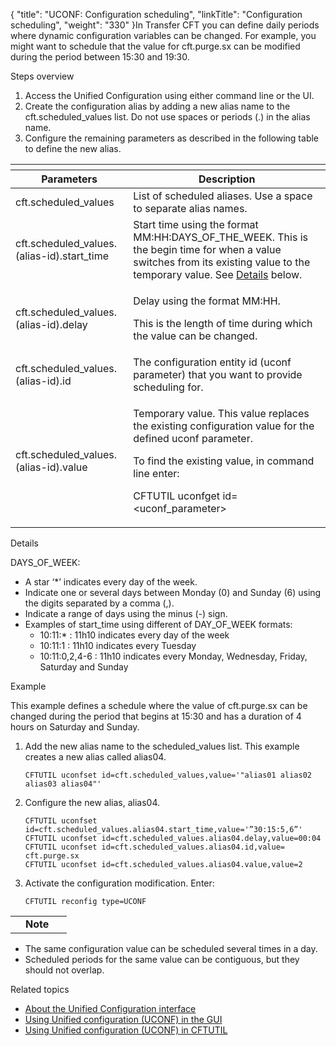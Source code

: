 {
    "title": "UCONF: Configuration scheduling",
    "linkTitle": "Configuration scheduling",
    "weight": "330"
}In <span class="mc-variable axway_variables.Component_Short_Name variable">Transfer CFT</span> you can define daily periods where dynamic configuration variables can be changed. For example, you might want to schedule that the value for cft.purge.sx can be modified during the period between 15:30 and 19:30.

Steps overview

1.  Access the Unified Configuration using either command line or the UI.
2.  Create the configuration alias by adding a new alias name to the <span class="code">cft.scheduled\_values</span> list. Do not use spaces or periods (.) in the alias name.
3.  Configure the remaining parameters as described in the following table to define the new alias.

<table>
   <th>
      <tr>
<th>Parameters         </th>
<th>Description         </th>
      </tr>
   </thead>
   <tbody>
      <tr>
         <td>cft.scheduled_values         </td>
         <td>List of scheduled aliases. Use a space to separate alias names.         </td>
      </tr>
      <tr>
         <td>cft.scheduled_values.(alias-id).start_time         </td>
         <td>Start time using the format MM:HH:DAYS_OF_THE_WEEK. This is the begin time for when a value switches from its existing value to the <span class="italic_in_para">temporary value</span>. See <a href="#Details,%20days">Details</a> below.         </td>
      </tr>
      <tr>
         <td>cft.scheduled_values.(alias-id).delay         </td>
         <td><p>Delay using the format MM:HH.</p>
<p>This is the length of time during which the value can be changed.</p>         </td>
      </tr>
      <tr>
         <td>cft.scheduled_values.(alias-id).id         </td>
         <td>The configuration entity id (uconf parameter) that you want to provide scheduling for.         </td>
      </tr>
      <tr>
         <td>cft.scheduled_values.(alias-id).value         </td>
         <td><p><span class="italic_in_para">Temporary value</span>. This value replaces the existing configuration value for the defined uconf parameter.</p>
<p>To find the existing value, in command line enter:</p>
<p>CFTUTIL uconfget id=&lt;uconf_parameter&gt;</p>         </td>
      </tr>
   </tbody>
</table>

<span id="Details, days"></span>Details

DAYS\_OF\_WEEK:

-   A star ‘\*’ indicates every day of the week.
-   Indicate one or several days between Monday (0) and Sunday (6) using the digits separated by a comma (,).
-   Indicate a range of days using the minus (-) sign.
-   Examples of start\_time using different of DAY\_OF\_WEEK formats:
    -   10:11:\* : 11h10 indicates every day of the week
    -   10:11:1 : 11h10 indicates every Tuesday
    -   10:11:0,2,4-6 : 11h10 indicates every Monday, Wednesday, Friday, Saturday and Sunday

Example

This example defines a schedule where the value of cft.purge.sx can be changed during the period that begins at 15:30 and has a duration of 4 hours on Saturday and Sunday.

1.  Add the new alias name to the <span class="code">scheduled\_values</span> list. This example creates a new alias called <span class="italic_in_para">alias04</span>.

        CFTUTIL uconfset id=cft.scheduled_values,value='"alias01 alias02 alias03 alias04"'

2.  Configure the new alias, <span class="italic_in_para">alias04</span>.

        CFTUTIL uconfset id=cft.scheduled_values.alias04.start_time,value='”30:15:5,6”'
        CFTUTIL uconfset id=cft.scheduled_values.alias04.delay,value=00:04
        CFTUTIL uconfset id=cft.scheduled_values.alias04.id,value= cft.purge.sx
        CFTUTIL uconfset id=cft.scheduled_values.alias04.value,value=2

3.  Activate the configuration modification. Enter:

        CFTUTIL reconfig type=UCONF

<table>
   <tbody>
      <tr>
         <td>         </td>
         <td><span><strong>Note</strong></span>         </td>
         <td>          </td>
      </tr>
   </tbody>
</table>

-   The same configuration value can be scheduled several times in a day.
-   Scheduled periods for the same value can be contiguous, but they should not overlap.

Related topics

-   [About the Unified Configuration interface](../)
-   [Using Unified configuration (UCONF) in the GUI](../uconf_interface_actions)
-   [Using Unified configuration (UCONF) in CFTUTIL](../uconf_w_cftutil)
